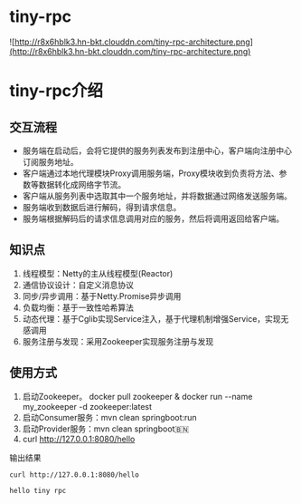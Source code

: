 # tiny-rpc

![http://r8x6hblk3.hn-bkt.clouddn.com/tiny-rpc-architecture.png](http://r8x6hblk3.hn-bkt.clouddn.com/tiny-rpc-architecture.png)

# tiny-rpc介绍

## 交互流程
- 服务端在启动后，会将它提供的服务列表发布到注册中心，客户端向注册中心订阅服务地址。
- 客户端通过本地代理模块Proxy调用服务端，Proxy模块收到负责将方法、参数等数据转化成网络字节流。
- 客户端从服务列表中选取其中一个服务地址，并将数据通过网络发送服务端。
- 服务端收到数据后进行解码，得到请求信息。
- 服务端根据解码后的请求信息调用对应的服务，然后将调用返回给客户端。

## 知识点
1. 线程模型：Netty的主从线程模型(Reactor)
2. 通信协议设计：自定义消息协议
3. 同步/异步调用：基于Netty.Promise异步调用
4. 负载均衡：基于一致性哈希算法
5. 动态代理：基于Cglib实现Service注入，基于代理机制增强Service，实现无感调用
6. 服务注册与发现：采用Zookeeper实现服务注册与发现

## 使用方式
1. 启动Zookeeper。 docker pull zookeeper & docker run --name my_zookeeper -d zookeeper:latest
2. 启动Consumer服务：mvn clean springboot:run
3. 启动Provider服务：mvn clean springboot🇧🇳
4. curl http://127.0.0.1:8080/hello 

输出结果
```shell
curl http://127.0.0.1:8080/hello

hello tiny rpc
```
